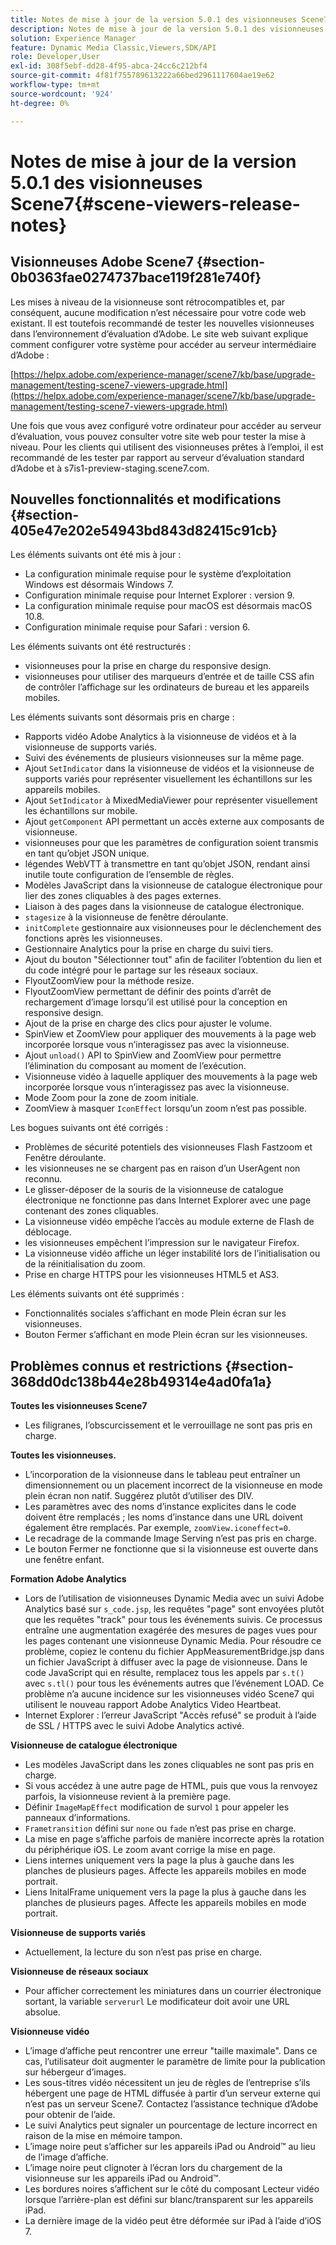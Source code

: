 ```yaml
---
title: Notes de mise à jour de la version 5.0.1 des visionneuses Scene7
description: Notes de mise à jour de la version 5.0.1 des visionneuses Scene7
solution: Experience Manager
feature: Dynamic Media Classic,Viewers,SDK/API
role: Developer,User
exl-id: 308f5ebf-dd28-4f95-abca-24cc6c212bf4
source-git-commit: 4f81f755789613222a66bed2961117604ae19e62
workflow-type: tm+mt
source-wordcount: '924'
ht-degree: 0%

---
```


# Notes de mise à jour de la version 5.0.1 des visionneuses Scene7{#scene-viewers-release-notes}

## Visionneuses Adobe Scene7 {#section-0b0363fae0274737bace119f281e740f}

Les mises à niveau de la visionneuse sont rétrocompatibles et, par conséquent, aucune modification n’est nécessaire pour votre code web existant. Il est toutefois recommandé de tester les nouvelles visionneuses dans l’environnement d’évaluation d’Adobe. Le site web suivant explique comment configurer votre système pour accéder au serveur intermédiaire d’Adobe :

[https://helpx.adobe.com/experience-manager/scene7/kb/base/upgrade-management/testing-scene7-viewers-upgrade.html](https://helpx.adobe.com/experience-manager/scene7/kb/base/upgrade-management/testing-scene7-viewers-upgrade.html)

Une fois que vous avez configuré votre ordinateur pour accéder au serveur d’évaluation, vous pouvez consulter votre site web pour tester la mise à niveau. Pour les clients qui utilisent des visionneuses prêtes à l’emploi, il est recommandé de les tester par rapport au serveur d’évaluation standard d’Adobe et à s7is1-preview-staging.scene7.com.

## Nouvelles fonctionnalités et modifications {#section-405e47e202e54943bd843d82415c91cb}

Les éléments suivants ont été mis à jour :

* La configuration minimale requise pour le système d’exploitation Windows est désormais Windows 7.
* Configuration minimale requise pour Internet Explorer : version 9.
* La configuration minimale requise pour macOS est désormais macOS 10.8.
* Configuration minimale requise pour Safari : version 6.

Les éléments suivants ont été restructurés :

* visionneuses pour la prise en charge du responsive design.
* visionneuses pour utiliser des marqueurs d’entrée et de taille CSS afin de contrôler l’affichage sur les ordinateurs de bureau et les appareils mobiles.

Les éléments suivants sont désormais pris en charge :

* Rapports vidéo Adobe Analytics à la visionneuse de vidéos et à la visionneuse de supports variés.
* Suivi des événements de plusieurs visionneuses sur la même page.
* Ajout `SetIndicator` dans la visionneuse de vidéos et la visionneuse de supports variés pour représenter visuellement les échantillons sur les appareils mobiles.
* Ajout `SetIndicator` à MixedMediaViewer pour représenter visuellement les échantillons sur mobile.
* Ajout `getComponent` API permettant un accès externe aux composants de visionneuse.
* visionneuses pour que les paramètres de configuration soient transmis en tant qu’objet JSON unique.
* légendes WebVTT à transmettre en tant qu’objet JSON, rendant ainsi inutile toute configuration de l’ensemble de règles.
* Modèles JavaScript dans la visionneuse de catalogue électronique pour lier des zones cliquables à des pages externes.
* Liaison à des pages dans la visionneuse de catalogue électronique.
* `stagesize` à la visionneuse de fenêtre déroulante.
* `initComplete` gestionnaire aux visionneuses pour le déclenchement des fonctions après les visionneuses.
* Gestionnaire Analytics pour la prise en charge du suivi tiers.
* Ajout du bouton &quot;Sélectionner tout&quot; afin de faciliter l’obtention du lien et du code intégré pour le partage sur les réseaux sociaux.
* FlyoutZoomView pour la méthode resize.
* FlyoutZoomView permettant de définir des points d’arrêt de rechargement d’image lorsqu’il est utilisé pour la conception en responsive design.
* Ajout de la prise en charge des clics pour ajuster le volume.
* SpinView et ZoomView pour appliquer des mouvements à la page web incorporée lorsque vous n’interagissez pas avec la visionneuse.
* Ajout `unload()` API to SpinView and ZoomView pour permettre l’élimination du composant au moment de l’exécution.
* Visionneuse vidéo à laquelle appliquer des mouvements à la page web incorporée lorsque vous n’interagissez pas avec la visionneuse.
* Mode Zoom pour la zone de zoom initiale.
* ZoomView à masquer `IconEffect` lorsqu’un zoom n’est pas possible.

Les bogues suivants ont été corrigés :

* Problèmes de sécurité potentiels des visionneuses Flash Fastzoom et Fenêtre déroulante.
* les visionneuses ne se chargent pas en raison d’un UserAgent non reconnu.
* Le glisser-déposer de la souris de la visionneuse de catalogue électronique ne fonctionne pas dans Internet Explorer avec une page contenant des zones cliquables.
* La visionneuse vidéo empêche l’accès au module externe de Flash de déblocage.
* les visionneuses empêchent l’impression sur le navigateur Firefox.
* La visionneuse vidéo affiche un léger instabilité lors de l’initialisation ou de la réinitialisation du zoom.
* Prise en charge HTTPS pour les visionneuses HTML5 et AS3.

Les éléments suivants ont été supprimés :

* Fonctionnalités sociales s’affichant en mode Plein écran sur les visionneuses.
* Bouton Fermer s’affichant en mode Plein écran sur les visionneuses.

## Problèmes connus et restrictions {#section-368dd0dc138b44e28b49314e4ad0fa1a}

**Toutes les visionneuses Scene7**

* Les filigranes, l’obscurcissement et le verrouillage ne sont pas pris en charge.

**Toutes les visionneuses.**

* L’incorporation de la visionneuse dans le tableau peut entraîner un dimensionnement ou un placement incorrect de la visionneuse en mode plein écran non natif. Suggérez plutôt d’utiliser des DIV.
* Les paramètres avec des noms d’instance explicites dans le code doivent être remplacés ; les noms d’instance dans une URL doivent également être remplacés. Par exemple, `zoomView.iconeffect=0`.
* Le recadrage de la commande Image Serving n’est pas pris en charge.
* Le bouton Fermer ne fonctionne que si la visionneuse est ouverte dans une fenêtre enfant.

**Formation Adobe Analytics**

* Lors de l’utilisation de visionneuses Dynamic Media avec un suivi Adobe Analytics basé sur `s_code.jsp`, les requêtes &quot;page&quot; sont envoyées plutôt que les requêtes &quot;track&quot; pour tous les événements suivis. Ce processus entraîne une augmentation exagérée des mesures de pages vues pour les pages contenant une visionneuse Dynamic Media. Pour résoudre ce problème, copiez le contenu du fichier AppMeasurementBridge.jsp dans un fichier JavaScript à diffuser avec la page de visionneuse. Dans le code JavaScript qui en résulte, remplacez tous les appels par `s.t()` avec `s.tl()` pour tous les événements autres que l’événement LOAD. Ce problème n’a aucune incidence sur les visionneuses vidéo Scene7 qui utilisent le nouveau rapport Adobe Analytics Video Heartbeat.
* Internet Explorer : l’erreur JavaScript &quot;Accès refusé&quot; se produit à l’aide de SSL / HTTPS avec le suivi Adobe Analytics activé.

**Visionneuse de catalogue électronique**

* Les modèles JavaScript dans les zones cliquables ne sont pas pris en charge.
* Si vous accédez à une autre page de HTML, puis que vous la renvoyez parfois, la visionneuse revient à la première page.
* Définir `ImageMapEffect` modification de survol `1` pour appeler les panneaux d’informations.
* `Frametransition` défini sur `none` ou `fade` n’est pas prise en charge.
* La mise en page s’affiche parfois de manière incorrecte après la rotation du périphérique iOS. Le zoom avant corrige la mise en page.
* Liens internes uniquement vers la page la plus à gauche dans les planches de plusieurs pages. Affecte les appareils mobiles en mode portrait.
* Liens InitalFrame uniquement vers la page la plus à gauche dans les planches de plusieurs pages. Affecte les appareils mobiles en mode portrait.

**Visionneuse de supports variés**

* Actuellement, la lecture du son n’est pas prise en charge.

**Visionneuse de réseaux sociaux**

* Pour afficher correctement les miniatures dans un courrier électronique sortant, la variable `serverurl` Le modificateur doit avoir une URL absolue.

**Visionneuse vidéo**

* L’image d’affiche peut rencontrer une erreur &quot;taille maximale&quot;. Dans ce cas, l’utilisateur doit augmenter le paramètre de limite pour la publication sur hébergeur d’images.
* Les sous-titres vidéo nécessitent un jeu de règles de l’entreprise s’ils hébergent une page de HTML diffusée à partir d’un serveur externe qui n’est pas un serveur Scene7. Contactez l’assistance technique d’Adobe pour obtenir de l’aide.
* Le suivi Analytics peut signaler un pourcentage de lecture incorrect en raison de la mise en mémoire tampon.
* L’image noire peut s’afficher sur les appareils iPad ou Android™ au lieu de l’image d’affiche.
* L’image noire peut clignoter à l’écran lors du chargement de la visionneuse sur les appareils iPad ou Android™.
* Les bordures noires s’affichent sur le côté du composant Lecteur vidéo lorsque l’arrière-plan est défini sur blanc/transparent sur les appareils iPad.
* La dernière image de la vidéo peut être déformée sur iPad à l’aide d’iOS 7.
